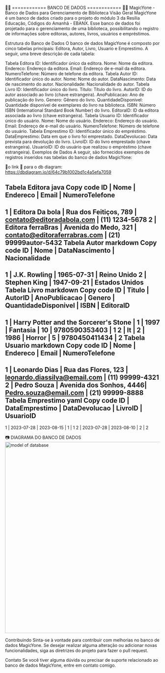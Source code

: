 🏦🎲    ============ BANCO DE DADOS ============  🏦🎲
MagicYone - Banco de Dados para Gerenciamento de Biblioteca 
Visão Geral
MagicYone é um banco de dados criado para o projeto do módulo 3 da Resilia Educação, Códigos do Amanhã - EBANX. Esse banco de dados foi projetado para o gerenciamento de uma biblioteca, possibilitando o registro de informações sobre editoras, autores, livros, usuários e empréstimos.

Estrutura do Banco de Dados
O banco de dados MagicYone é composto por cinco tabelas principais: Editora, Autor, Livro, Usuario e Emprestimo. A seguir, uma breve descrição de cada tabela:

Tabela Editora
ID: Identificador único da editora.
Nome: Nome da editora.
Endereco: Endereço da editora.
Email: Endereço de e-mail da editora.
NumeroTelefone: Número de telefone da editora.
Tabela Autor
ID: Identificador único do autor.
Nome: Nome do autor.
DataNascimento: Data de nascimento do autor.
Nacionalidade: Nacionalidade do autor.
Tabela Livro
ID: Identificador único do livro.
Titulo: Título do livro.
AutorID: ID do autor associado ao livro (chave estrangeira).
AnoPublicacao: Ano de publicação do livro.
Genero: Gênero do livro.
QuantidadeDisponivel: Quantidade disponível de exemplares do livro na biblioteca.
ISBN: Número ISBN (International Standard Book Number) do livro.
EditoraID: ID da editora associada ao livro (chave estrangeira).
Tabela Usuario
ID: Identificador único do usuário.
Nome: Nome do usuário.
Endereco: Endereço do usuário.
Email: Endereço de e-mail do usuário.
NumeroTelefone: Número de telefone do usuário.
Tabela Emprestimo
ID: Identificador único do empréstimo.
DataEmprestimo: Data em que o livro foi emprestado.
DataDevolucao: Data prevista para devolução do livro.
LivroID: ID do livro emprestado (chave estrangeira).
UsuarioID: ID do usuário que realizou o empréstimo (chave estrangeira).
Exemplos de Dados
A seguir, são fornecidos exemplos de registros inseridos nas tabelas do banco de dados MagicYone:





🔗o link 🔗 para o db diagram: https://dbdiagram.io/d/64c79b1002bd1c4a5efa7059



Tabela Editora
java
Copy code
ID | Nome                  | Endereco                 | Email                       | NumeroTelefone
-----------------------------------------------------------
1  | Editora Da bola       | Rua dos Feitiços, 789    | contato@editoradabola.com   | (11) 1234-5678
2  | Editora ferraBras     | Avenida do Medo, 321     | contato@editoraferrabras.com | (21) 99999autor-5432
Tabela Autor
markdown
Copy code
ID | Nome            | DataNascimento | Nacionalidade
---------------------------------------------------
1  | J.K. Rowling    | 1965-07-31     | Reino Unido
2  | Stephen King    | 1947-09-21     | Estados Unidos
Tabela Livro
markdown
Copy code
ID | Titulo                                         | AutorID | AnoPublicacao | Genero   | QuantidadeDisponivel | ISBN          | EditoraID
---------------------------------------------------------------------------------------------------------------
1  | Harry Potter and the Sorcerer's Stone         | 1       | 1997          | Fantasia | 10                   | 9780590353403 | 1
2  | It                                             | 2       | 1986          | Horror   | 5                    | 9780450411434 | 2
Tabela Usuario
markdown
Copy code
ID | Nome             | Endereco               | Email                        | NumeroTelefone
---------------------------------------------------
1  | Leonardo Dias    | Rua das Flores, 123    | leonardo.diassilva@email.com | (11) 99999-4321
2  | Pedro Souza      | Avenida dos Sonhos, 4446| Pedro.souza@email.com        | (21) 99999-8888
Tabela Emprestimo
yaml
Copy code
ID | DataEmprestimo | DataDevolucao | LivroID | UsuarioID
-------------------------------------------------------
1  | 2023-07-28     | 2023-08-15    | 1       | 1
2  | 2023-07-28     | 2023-08-10    | 2       | 2



📷 DIAGRAMA DO BANCO DE DADOS
<img width="622" alt="model of database" src="https://github.com/aleodoro93/BibliotecaDBProjectmodulo3/assets/119438550/78f632e5-05c9-4298-bedf-6fd0d5a207dc">




Contribuindo
Sinta-se à vontade para contribuir com melhorias no banco de dados MagicYone. Se desejar realizar alguma alteração ou adicionar novas funcionalidades, siga as diretrizes do projeto para fazer o pull request.

Contato
Se você tiver alguma dúvida ou precisar de suporte relacionado ao banco de dados MagicYone, entre em contato comigo.
